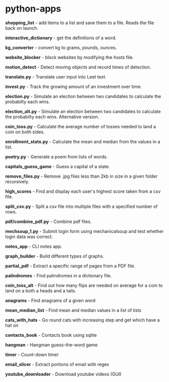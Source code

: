 # python-apps
<b>shopping_list</b> - add items to a list and save them to a file. Reads the file back on launch.

<b>interactive_dictionary</b> - get the definitions of a word.

<b>kg_converter</b> - convert kg to grams, pounds, ounces.

<b>website_blocker</b> - block websites by modifying the <i>hosts</i> file.

<b>motion_detect</b> - Detect moving objects and record times of detection.

<b>translate.py</b> - Translate user input into Leet text.

<b>invest.py</b> - Track the growing amount of an investment over time.

<b>election.py</b> - Simulate an election between two candidates to calculate the probabilty each wins.

<b>election_alt.py</b> - Simulate an election between two candidates to calculate the probabilty each wins. Alternative version.

<b>coin_toss.py</b> - Calculate the average number of tosses needed to land a coin on both sides.

<b>enrollment_stats.py</b> - Calculate the mean and median from the values in a list.

<b>poetry.py</b> - Generate a poem from lists of words.

<b>capitals_guess_game</b> - Guess a capital of a state.

<b>remove_files.py</b> - Remove .jpg files less than 2kb in size in a given folder recursively.

<b>high_scores</b> - Find and display each user's highest score taken from a csv file.

<b>split_csv.py</b> - Split a csv file into multiple files with a specified number of rows.

<b>pdf/combine_pdf.py</b> - Combine pdf files.

<b>mechsoup_1.py</b> - Submit login form using mechanicalsoup and test whether login data was correct.

<b>notes_app</b> - CLI notes app.

<b>graph_builder</b> - Build different types of graphs.

<b>partial_pdf</b> - Extract a specific range of pages from a PDF file.

<b>palindromes</b> - Find palindromes in a dictionary file.

<b>coin_toss_alt</b> - Find out how many flips are needed on average
for a coin to land on a both a heads and a tails.

<b>anagrams</b> - Find anagrams of a given word

<b>mean_median_list</b> - Find mean and median values in a list of lists

<b>cats_with_hats</b> - Go round cats with increasing step and get which have a hat on

<b>contacts_book</b> - Contacts book using sqlite 

<b>hangman</b> - Hangman guess-the-word game

<b>timer</b> - Count-down timer

<b>email_slicer</b> - Extract portions of email with regex

<b>youtube_downloader</b> - Download youtube videos (GUI)
